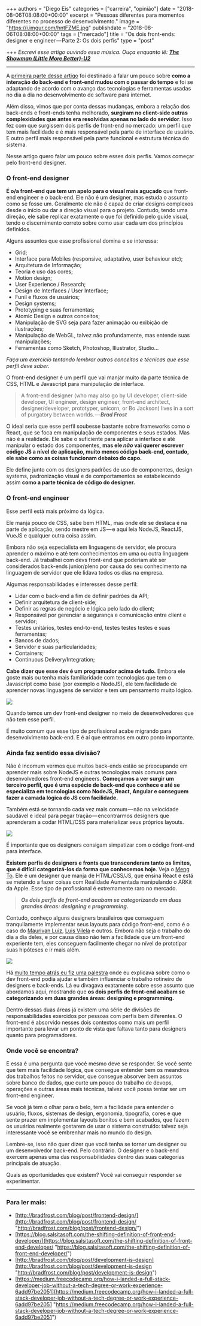 +++
authors = "Diego Eis"
categories = ["carreira", "opinião"]
date = "2018-08-06T08:08:00+00:00"
excerpt = "Pessoas diferentes para momentos diferentes no processo de desenvolvimento."
image = "https://i.imgur.com/hntFZME.jpg"
publishdate = "2018-08-06T08:08:00+00:00"
tags = ["mercado"]
title = "Os dois front-ends: designer e engineer — Parte 2: Os dois perfis"
type = "post"

+++
_Escrevi esse artigo ouvindo essa música. Ouça enquanto lê:_
[**_The Showman (Little More Better)-U2_**](https://medium.com/r/?url=https%3A%2F%2Fopen.spotify.com%2Ftrack%2F20H1SrXMaUP5lPKtHCmVPs%3Fsi%3D7qW5-qo_R06u_bmaaK4xzg)

***

A [primeira parte desse artigo](https://tableless.com.br/os-dois-tipos-de-front-end-design-e-o-engineer-parte-1-uma-breve-historia/ "Primeira parte do artigo. São 3 partes.") foi destinado a falar um pouco sobre **como a interação do back-end e front-end mudou com o passar do tempo** e foi se adaptando de acordo com o avanço das tecnologias e ferramentas usadas no dia a dia no desenvolvimento de software para internet.

Além disso, vimos que por conta dessas mudanças, embora a relação dos back-ends e front-ends tenha melhorado, **surgiram no client-side outras complexidades que antes era resolvidas apenas no lado do servidor**. Isso fez com que surgissem dois perfis de front-end no mercado: um perfil que tem mais facilidade e é mais responsável pela parte de interface de usuário. E outro perfil mais responsável pela parte funcional e estrutura técnica do sistema.

Nesse artigo quero falar um pouco sobre esses dois perfis. Vamos começar pelo front-end designer.

### O front-end designer

**É o/a front-end que tem um apelo para o visual mais aguçado** que front-end engineer e o back-end. Ele não é um designer, mas estuda o assunto como se fosse um. Geralmente ele não é capaz de criar designs complexos desde o início ou dar a direção visual para o projeto. Contudo, tendo uma direção, ele sabe replicar exatamente o que foi definido pelo guide visual, tendo o discernimento correto sobre como usar cada um dos princípios definidos.

Alguns assuntos que esse profissional domina e se interessa:

* Grid;
* Interface para Mobiles (responsive, adaptativo, user behaviour etc);
* Arquitetura de Informação;
* Teoria e uso das cores;
* Motion design;
* User Experience / Research;
* Design de Interfaces / User Interface;
* Funil e fluxos de usuários;
* Design systems;
* Prototyping e suas ferramentas;
* Atomic Design e outros conceitos;
* Manipulação de SVG seja para fazer animação ou exibição de ilustrações;
* Manipulação de WebGL, talvez não profundamente, mas entende suas manipulações;
* Ferramentas como Sketch, Photoshop, Illustrator, Studio…

_Faça um exercício tentando lembrar outros conceitos e técnicas que esse perfil deve saber._

O front-end designer é um perfil que vai manjar muito da parte técnica de CSS, HTML e Javascript para manipulação de interface.

> A front-end designer (who may also go by UI developer, client-side developer, UI engineer, design engineer, front-end architect, designer/developer, prototyper, unicorn, or Bo Jackson) lives in a sort of purgatory between worlds. — **_Brad Frost_**

O ideal seria que esse perfil soubesse bastante sobre frameworks como o React, que se foca em manipulação de componentes e seus estados. Mas não é a realidade. Ele sabe o suficiente para aplicar a interface e até manipular o estado dos componentes, **mas ele _não_ vai querer escrever código JS a nível de aplicação, muito menos código back-end, contudo, ele sabe como as coisas funcionam debaixo do capo.**

Ele define junto com os designers padrões de uso de componentes, design systems, padronização visual e de comportamentos se estabelecendo assim **como a parte técnica de código do designer.**

### O front-end engineer

Esse perfil está mais próximo da lógica.

Ele manja pouco de CSS, sabe bem HTML, mas onde ele se destaca é na parte de aplicação, sendo mestre em JS — e aqui leia NodeJS, ReactJS, VueJS e qualquer outra coisa assim.

Embora não seja especialista em linguagens de servidor, ele procura aprender o máximo e até tem conhecimentos em uma ou outra linguagem back-end. Já trabalhei com devs front-end que poderiam até ser considerados back-ends junior/pleno por causa do seu conhecimento na linguagem de servidor que ele lidava todos os dias na empresa.

Algumas responsabilidades e interesses desse perfil:

* Lidar com o back-end a fim de definir padrões da API;
* Definir arquitetura de client-side;
* Definir as regras de negócio e lógica pelo lado do client;
* Responsável por gerenciar a segurança e comunicação entre client e servidor;
* Testes unitários, testes end-to-end, testes testes testes e suas ferramentas;
* Bancos de dados;
* Servidor e suas particularidades;
* Containers;
* Continuous Delivery/Integration;

**Cabe dizer que esse dev é um programador acima de tudo.** Embora ele goste mais ou tenha mais familiaridade com tecnologias que tem o Javascript como base (por exemplo o NodeJS), ele tem facilidade de aprender novas linguagens de servidor e tem um pensamento muito lógico.

![](https://cdn-images-1.medium.com/max/1000/1\*JeGEj0TnKnex-ThfkXcB7g.png)

Quando temos um dev front-end designer no meio de desenvolvedores que não tem esse perfil.

É muito comum que esse tipo de profissional acabe migrando para desenvolvimento back-end. E é aí que entramos em outro ponto importante.

### Ainda faz sentido essa divisão?

Não é incomum vermos que muitos back-ends estão se preocupando em aprender mais sobre NodeJS e outras tecnologias mais comuns para desenvolvedores front-end engineers. **Começamos a ver surgir um terceiro perfil, que é uma espécie de back-end que conhece e até se especializa em tecnologias como NodeJS, React, Angular e conseguem fazer a camada lógica do JS com facilidade.**

Também está se tornando cada vez mais comum — não na velocidade saudável e ideal para pegar tração — encontrarmos designers que aprenderam a codar HTML/CSS para materializar seus próprios layouts.

![](https://cdn-images-1.medium.com/max/1000/1\*uDDA28iT0vKm2v-QkA_U0g.png)

É importante que os designers consigam simpatizar com o código front-end para interface.

**Existem perfis de designers e fronts que transcenderam tanto os limites, que é difícil categorizá-los da forma que conhecemos hoje**. Veja o [Meng To](https://medium.com/@mengto). Ele é um designer que manja de HTML/CSS/JS, que ensina React e está se metendo a fazer coisas com Realidade Aumentada manipulando o ARKit da Apple. Esse tipo de profissional é extremamente raro no mercado.

> **_Os dois perfis de front-end acabam se categorizando em duas grandes áreas: designing e programming._**

Contudo, conheço alguns designers brasileiros que conseguem tranquilamente implementar seus layouts para código front-end, como é o caso do [Maurivan Luiz](https://medium.com/@maurivan), [Luis Vilela](https://medium.com/@vilela) e outros. Embora não seja o trabalho do dia a dia deles, e por causa disso não tem a facilidade que um front-end experiente tem, eles conseguem facilmente chegar no nível de prototipar suas hipóteses e ir mais além.

![](https://cdn-images-1.medium.com/max/1000/1\*dFQotHXacgbUruHOYTxvfg.png)

Há [muito tempo atrás eu fiz uma palestra](https://medium.com/r/?url=https%3A%2F%2Fwww.slideshare.net%2Fdiegoeis%2Fux-and-frontend) onde eu explicava sobre como o dev front-end podia ajudar e também influenciar o trabalho rotineiro de designers e back-ends. Lá eu divagava exatamente sobre esse assunto que abordamos aqui, mostrando que **os dois perfis de front-end acabam se categorizando em duas grandes áreas: designing e programming.**

Dentro dessas duas áreas já existem uma série de divisões de responsabilidades exercidos por pessoas com perfis bem diferentes. O front-end é absorvido nesses dois contextos como mais um perfil importante para levar um ponto de vista que faltava tanto para designers quanto para programadores.

### Onde você se encontra?

E essa é uma pergunta que você mesmo deve se responder. Se você sente que tem mais facilidade lógica, que consegue entender bem os meandros dos trabalhos feitos no servidor, que consegue absorver bem assuntos sobre banco de dados, que curte um pouco do trabalho de devops, operações e outras áreas mais técnicas, talvez você possa tentar ser um front-end engineer.

Se você já tem o olhar para o belo, tem a facilidade para entender o usuário, fluxos, sistemas de design, ergonomia, tipografia, cores e que sente prazer em implementar layouts bonitos e bem acabados, que fazem os usuários realmente gostarem de usar o sistema construído: talvez seja interessante você se embrenhar mais no mundo do design.

Lembre-se, isso não quer dizer que você tenha se tornar um designer ou um desenvolvedor back-end. Pelo contrário. O designer e o back-end exercem apenas uma das responsabilidades dentro das suas categorias principais de atuação.

Quais as oportunidades que existem? Você vai conseguir responder se experimentar.

***

### Para ler mais:

* [http://bradfrost.com/blog/post/frontend-design/](http://bradfrost.com/blog/post/frontend-design/ "http://bradfrost.com/blog/post/frontend-design/")
* [https://blog.salsitasoft.com/the-shifting-definition-of-front-end-developer/](https://blog.salsitasoft.com/the-shifting-definition-of-front-end-developer/ "https://blog.salsitasoft.com/the-shifting-definition-of-front-end-developer/")
* [http://bradfrost.com/blog/post/development-is-design](http://bradfrost.com/blog/post/development-is-design "http://bradfrost.com/blog/post/development-is-design")
* [https://medium.freecodecamp.org/how-i-landed-a-full-stack-developer-job-without-a-tech-degree-or-work-experience-6add97be2051](https://medium.freecodecamp.org/how-i-landed-a-full-stack-developer-job-without-a-tech-degree-or-work-experience-6add97be2051 "https://medium.freecodecamp.org/how-i-landed-a-full-stack-developer-job-without-a-tech-degree-or-work-experience-6add97be2051")